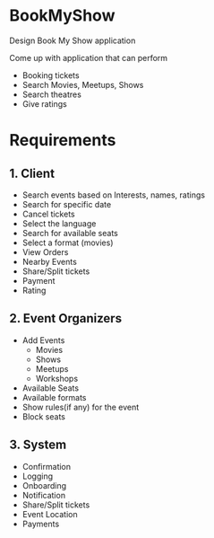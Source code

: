 # BookMyShow
Design Book My Show application

Come up with application that can perform

- Booking tickets
- Search Movies, Meetups, Shows
- Search theatres
- Give ratings

# Requirements
## 1. Client 
- Search events based on Interests, names, ratings
- Search for specific date
- Cancel tickets
- Select the language
- Search for available seats
- Select a format (movies)
- View Orders
- Nearby Events
- Share/Split tickets
- Payment
- Rating 

## 2. Event Organizers
- Add Events
  - Movies
  - Shows
  - Meetups
  - Workshops
- Available Seats
- Available formats
- Show rules(if any) for the event
- Block seats

## 3. System
- Confirmation
- Logging
- Onboarding
- Notification
- Share/Split tickets
- Event Location
- Payments


